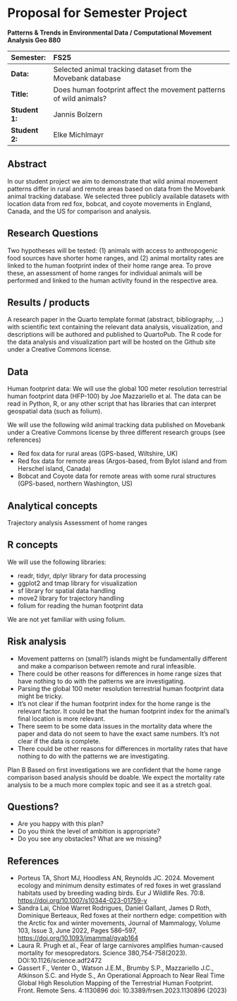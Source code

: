 # Proposal for Semester Project


<!-- 
Please render a pdf version of this Markdown document with the command below (in your bash terminal) and push this file to Github. Please do not Rename this file (Readme.md has a special meaning on GitHub).

quarto render Readme.md --to pdf
-->

**Patterns & Trends in Environmental Data / Computational Movement
Analysis Geo 880**

| Semester:      | FS25                                     |
|:---------------|:---------------------------------------- |
| **Data:**      | Selected animal tracking dataset from the Movebank database  |
| **Title:**     | Does human footprint affect the movement patterns of wild animals?               |
| **Student 1:** | Jannis Bolzern                        |
| **Student 2:** | Elke Michlmayr                        |

## Abstract 
<!-- (50-60 words) -->
In our student project we aim to demonstrate that wild animal movement patterns differ in rural and remote areas based on data from the Movebank animal tracking database. We selected three publicly available datasets with location data from red fox, bobcat, and coyote movements in England, Canada, and the US for comparison and analysis.

## Research Questions
<!-- (50-60 words) -->
Two hypotheses will be tested: (1) animals with access to anthropogenic food sources have shorter home ranges, and (2) animal mortality rates are linked to the human footprint index of their home range area. To prove these, an assessment of home ranges for individual animals will be performed and linked to the human activity found in the respective area.

## Results / products
<!-- (50-100 words) -->
<!-- What do you expect, anticipate? -->
A research paper in the Quarto template format (abstract, bibliography, …) with scientific text containing the relevant data analysis, visualization, and descriptions will be authored and published to QuartoPub. The R code for the data analysis and visualization part will be hosted on the Github site under a Creative Commons license.

## Data
<!-- (100-150 words) -->
<!-- What data will you use? Will you require additional context data? Where do you get this data from? Do you already have all the data? -->

Human footprint data:
We will use the global 100 meter resolution terrestrial human footprint data (HFP-100) by Joe Mazzariello et al. The data can be read in Python, R, or any other script that has libraries that can interpret geospatial data (such as folium).

We will use the following wild animal tracking data published on Movebank under a Creative Commons license by three different research groups (see references)
* Red fox data for rural areas (GPS-based, Wiltshire, UK)
* Red fox data for remote areas (Argos-based, from Bylot island and from Herschel island, Canada)
* Bobcat and Coyote data for remote areas with some rural structures (GPS-based, northern Washington, US)

## Analytical concepts
<!-- (100-200 words) -->
<!-- Which analytical concepts will you use? What conceptual movement spaces and respective modelling approaches of trajectories will you be using? What additional spatial analysis methods will you be using? -->
Trajectory analysis 
Assessment of home ranges

## R concepts
<!-- (50-100 words) -->
<!-- Which R concepts, functions, packages will you mainly use. What additional spatial analysis methods will you be using? -->
We will use the following libraries:

* readr, tidyr, dplyr library for data processing
* ggplot2 and tmap library for visualization
* sf library for spatial data handling
* move2 library for trajectory handling
* folium for reading the human footprint data

We are not yet familiar with using folium.

## Risk analysis
<!-- (100-150 words) -->
<!-- What could be the biggest challenges/problems you might face? What is your plan B? -->
* Movement patterns on (small?) islands might be fundamentally different and make a comparison between remote and rural infeasible.
* There could be other reasons for differences in home range sizes that have nothing to do with the patterns we are investigating.
* Parsing the global 100 meter resolution terrestrial human footprint data might be tricky.
* It’s not clear if the human footprint index for the home range is the relevant factor. It could be that the human footprint index for the animal’s final location is more relevant.
* There seem to be some data issues in the mortality data where the paper and data do not seem to have the exact same numbers. It’s not clear if the data is complete.
* There could be other reasons for differences in mortality rates that have nothing to do with the patterns we are investigating.

Plan B
Based on first investigations we are confident that the home range comparison based analysis should be doable. We expect the mortality rate analysis to be a much more complex topic and see it as a stretch goal.

## Questions? 
<!-- (100-150 words) -->
<!-- Which questions would you like to discuss at the coaching session? -->

* Are you happy with this plan?
* Do you think the level of ambition is appropriate?
* Do you see any obstacles? What are we missing?

## References
* Porteus TA, Short MJ, Hoodless AN, Reynolds JC. 2024. Movement ecology and minimum density estimates of red foxes in wet grassland habitats used by breeding wading birds. Eur J Wildlife Res. 70:8. https://doi.org/10.1007/s10344-023-01759-y
* Sandra Lai, Chloé Warret Rodrigues, Daniel Gallant, James D Roth, Dominique Berteaux, Red foxes at their northern edge: competition with the Arctic fox and winter movements, Journal of Mammalogy, Volume 103, Issue 3, June 2022, Pages 586–597, https://doi.org/10.1093/jmammal/gyab164
* Laura R. Prugh et al., Fear of large carnivores amplifies human-caused mortality for mesopredators. Science 380,754-758(2023). DOI:10.1126/science.adf2472
* Gassert F., Venter O., Watson J.E.M., Brumby S.P., Mazzariello J.C., Atkinson S.C. and Hyde S., An Operational Approach to Near Real Time Global High Resolution Mapping of the Terrestrial Human Footprint. Front. Remote Sens. 4:1130896 doi: 10.3389/frsen.2023.1130896 (2023)

